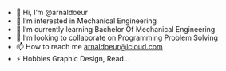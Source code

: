- 👋 Hi, I’m @arnaldoeur
- 👀 I’m interested in Mechanical Engineering
- 🌱 I’m currently learning Bachelor Of Mechanical Engineering
- 💞️ I’m looking to collaborate on Programming Problem Solving
- 📫 How to reach me arnaldoeur@icloud.com
- ⚡ Hobbies Graphic Design, Read...

<!---
arnaldoeur/arnaldoeur is a ✨ special ✨ repository because its `README.md` (this file) appears on your GitHub profile.
You can click the Preview link to take a look at your changes.
--->
